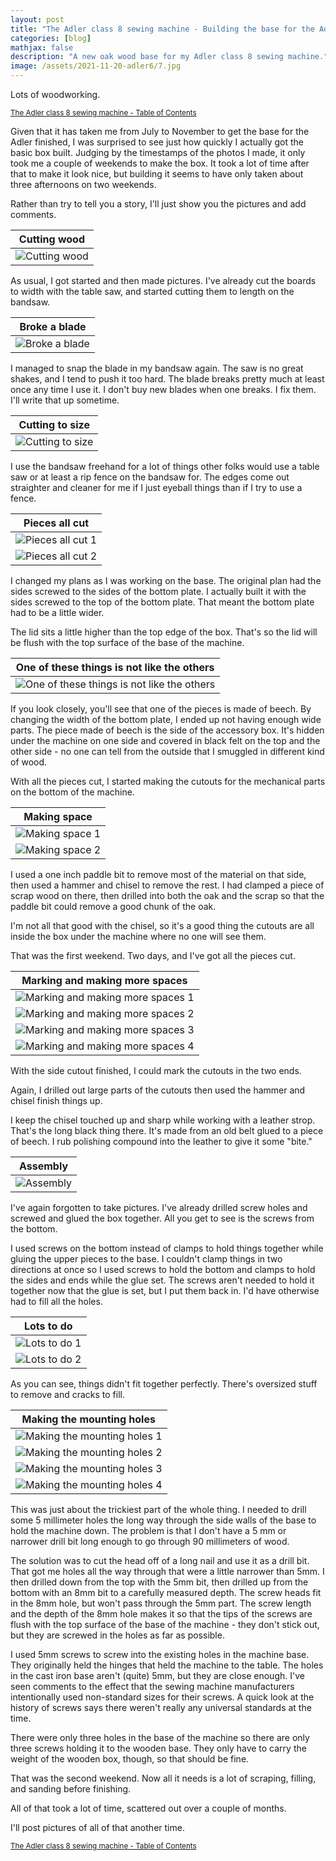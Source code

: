 ```yaml
---
layout: post
title: "The Adler class 8 sewing machine - Building the base for the Adler"
categories: [blog]
mathjax: false
description: "A new oak wood base for my Adler class 8 sewing machine."
image: /assets/2021-11-20-adler6/7.jpg
---
```

Lots of woodworking.

<sub>[The Adler class 8 sewing machine - Table of Contents](adler-toc)</sub>

Given that it has taken me from July to November to get the base for the Adler finished, I was surprised to see just how quickly I actually got the basic box built.  Judging by the timestamps of the photos I made, it only took me a couple of weekends to make the box.  It took a lot of time after that to make it look nice, but building it seems to have only taken about three afternoons on two weekends.

Rather than try to tell you a story, I'll just show you the pictures and add comments.

|Cutting wood|
|------------|
|![Cutting wood](/assets/2021-11-20-adler6/1.jpg)|

As usual, I got started and then made pictures.  I've already cut the boards to width with the table saw, and started cutting them to length on the bandsaw.

|Broke a blade|
|-------------|
|![Broke a blade](/assets/2021-11-20-adler6/2.jpg)|

I managed to snap the blade in my bandsaw again.  The saw is no great shakes, and I tend to push it too hard.  The blade breaks pretty much at least once any time I use it.  I don't buy new blades when one breaks.  I fix them.  I'll write that up sometime.

|Cutting to size|
|-------------|
|![Cutting to size](/assets/2021-11-20-adler6/3.jpg)|

I use the bandsaw freehand for a lot of things other folks would use a table saw or at least a rip fence on the bandsaw for.  The edges come out straighter and cleaner for me if I just eyeball things than if I try to use a fence.

|Pieces all cut|
|-------------|
|![Pieces all cut 1](/assets/2021-11-20-adler6/4.jpg)|
|![Pieces all cut 2](/assets/2021-11-20-adler6/5.jpg)|

I changed my plans as I was working on the base.  The original plan had the sides screwed to the sides of the bottom plate.  I actually built it with the sides screwed to the top of the bottom plate.  That meant the bottom plate had to be a little wider.

The lid sits a little higher than the top edge of the box.  That's so the lid will be flush with the top surface of the base of the machine.

|One of these things is not like the others|
|------------------------------------------|
|![One of these things is not like the others](/assets/2021-11-20-adler6/6.jpg)|

If you look closely, you'll see that one of the pieces is made of beech.  By changing the width of the bottom plate, I ended up not having enough wide parts.  The piece made of beech is the side of the accessory box.  It's hidden under the machine on one side and covered in black felt on the top and the other side - no one can tell from the outside that I smuggled in different kind of wood.

With all the pieces cut, I started making the cutouts for the mechanical parts on the bottom of the machine.

|Making space|
|------------------------------------------|
|![Making space 1](/assets/2021-11-20-adler6/7.jpg)|
|![Making space 2](/assets/2021-11-20-adler6/8.jpg)|

I used a one inch paddle bit to remove most of the material on that side, then used a hammer and chisel to remove the rest.  I had clamped a piece of scrap wood on there, then drilled into both the oak and the scrap so that the paddle bit could remove a good chunk of the oak.

I'm not all that good with the chisel, so it's a good thing the cutouts are all inside the box under the machine where no one will see them.

That was the first weekend.  Two days, and I've got all the pieces cut.

|Marking and making more spaces|
|------------------------------------------|
|![Marking and making more spaces 1](/assets/2021-11-20-adler6/9.jpg)|
|![Marking and making more spaces 2](/assets/2021-11-20-adler6/10.jpg)|
|![Marking and making more spaces 3](/assets/2021-11-20-adler6/11.jpg)|
|![Marking and making more spaces 4](/assets/2021-11-20-adler6/12.jpg)|

With the side cutout finished, I could mark the cutouts in the two ends.

Again, I drilled out large parts of the cutouts then used the hammer and chisel finish things up.

I keep the chisel touched up and sharp while working with a leather strop.  That's the long black thing there.  It's made from an old belt glued to a piece of beech.  I rub polishing compound into the leather to give it some "bite."

|Assembly|
|--------|
|![Assembly](/assets/2021-11-20-adler6/13.jpg)|

I've again forgotten to take pictures.  I've already drilled screw holes and screwed and glued the box together.  All you get to see is the screws from the bottom.

I used screws on the bottom instead of clamps to hold things together while gluing the upper pieces to the base.  I couldn't clamp things in two directions at once so I used screws to hold the bottom and clamps to hold the sides and ends while the glue set.  The screws aren't needed to hold it together now that the glue is set, but I put them back in.  I'd have otherwise had to fill all the holes.

|Lots to do|
|----------|
|![Lots to do 1](/assets/2021-11-20-adler6/14.jpg)|
|![Lots to do 2](/assets/2021-11-20-adler6/15.jpg)|

As you can see, things didn't fit together perfectly.  There's oversized stuff to remove and cracks to fill.

|Making the mounting holes|
|-------------------------|
|![Making the mounting holes 1](/assets/2021-11-20-adler6/16.jpg)|
|![Making the mounting holes 2](/assets/2021-11-20-adler6/17.jpg)|
|![Making the mounting holes 3](/assets/2021-11-20-adler6/18.jpg)|
|![Making the mounting holes 4](/assets/2021-11-20-adler6/19.jpg)|

This was just about the trickiest part of the whole thing.  I needed to drill some 5 millimeter holes the long way through the side walls of the base to hold the machine down.  The problem is that I don't have a 5 mm or narrower drill bit long enough to go through 90 millimeters of wood.

The solution was to cut the head off of a long nail and use it as a drill bit.  That got me holes all the way through that were a little narrower than 5mm.  I then drilled down from the top with the 5mm bit, then drilled up from the bottom with an 8mm bit to a carefully measured depth.  The screw heads fit in the 8mm hole, but won't pass through the 5mm part.  The screw length and the depth of the 8mm hole makes it so that the tips of the screws are flush with the top surface of the base of the machine - they don't stick out, but they are screwed in the holes as far as possible.

I used 5mm screws to screw into the existing holes in the machine base.  They originally held the hinges that held the machine to the table.  The holes in the cast iron base aren't (quite) 5mm, but they are close enough.  I've seen comments to the effect that the sewing machine manufacturers intentionally used non-standard sizes for their screws.  A quick look at the history of screws says there weren't really any universal standards at the time.

There were only three holes in the base of the machine so there are only three screws holding it to the wooden base.  They only have to carry the weight of the wooden box, though, so that should be fine.

That was the second weekend.  Now all it needs is a lot of scraping, filling, and sanding before finishing.

All of that took a lot of time, scattered out over a couple of months.

I'll post pictures of all of that another time.

<sub>[The Adler class 8 sewing machine - Table of Contents](adler-toc)</sub> 
